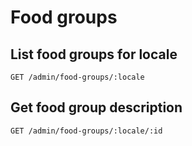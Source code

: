 # Food groups

## List food groups for locale

```
GET /admin/food-groups/:locale
```

## Get food group description

```
GET /admin/food-groups/:locale/:id
```
